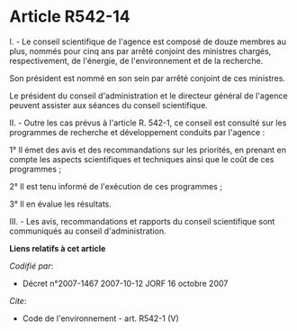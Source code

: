 # Article R542-14

I. - Le conseil scientifique de l'agence est composé de douze membres au plus, nommés pour cinq ans par arrêté conjoint des
ministres chargés, respectivement, de l'énergie, de l'environnement et de la recherche.

Son président est nommé en son sein par arrêté conjoint de ces ministres.

Le président du conseil d'administration et le directeur général de l'agence peuvent assister aux séances du conseil
scientifique.

II. - Outre les cas prévus à l'article R. 542-1, ce conseil est consulté sur les programmes de recherche et développement
conduits par l'agence :

1° Il émet des avis et des recommandations sur les priorités, en prenant en compte les aspects scientifiques et techniques
ainsi que le coût de ces programmes ;

2° Il est tenu informé de l'exécution de ces programmes ;

3° Il en évalue les résultats.

III. - Les avis, recommandations et rapports du conseil scientifique sont communiqués au conseil d'administration.

**Liens relatifs à cet article**

_Codifié par_:

  - Décret n°2007-1467 2007-10-12 JORF 16 octobre 2007

_Cite_:

  - Code de l'environnement - art. R542-1 (V)
